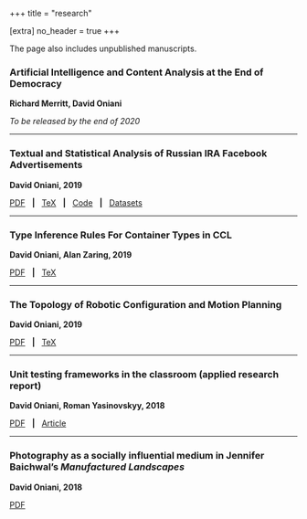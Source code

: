 +++
title = "research"

[extra]
no_header = true
+++

The page also includes unpublished manuscripts.

### Artificial Intelligence and Content Analysis at the End of Democracy<br>

**Richard Merritt, David Oniani**

_To be released by the end of 2020_

---

### Textual and Statistical Analysis of Russian IRA Facebook Advertisements

**David Oniani, 2019**

[PDF](ira-analysis.pdf)
&nbsp; **|** &nbsp;
[TeX](https://github.com/oniani/ira-analysis/tree/master/paper)
&nbsp; **|** &nbsp;
[Code](https://github.com/oniani/ira-analysis)
&nbsp; **|** &nbsp;
[Datasets](https://www.davidoniani.com/datasets#russian-internet-research-agency-ira-facebook-advertisements-datasets)

---

### Type Inference Rules For Container Types in CCL

**David Oniani, Alan Zaring, 2019**

[PDF](ccl-rules.pdf)
&nbsp; **|** &nbsp;
[TeX](https://github.com/oniani/ccl-container-types/tree/master/paper)

---

### The Topology of Robotic Configuration and Motion Planning

**David Oniani, 2019**

[PDF](agv-paper.pdf)
&nbsp; **|** &nbsp;
[TeX](https://github.com/oniani/ugmath/tree/master/Topology/agv-paper)

---

### Unit testing frameworks in the classroom (applied research report)

**David Oniani, Roman Yasinovskyy, 2018**

[PDF](summer_2018_research_report.pdf)
&nbsp; **|** &nbsp;
[Article](https://www.luther.edu/headlines/?story_id=819818)

---

### Photography as a socially influential medium in Jennifer Baichwal’s _Manufactured Landscapes_

**David Oniani, 2018**

[PDF](baichwal_manufactured_landscapes.pdf)

